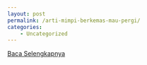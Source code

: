 ```yaml
---
layout: post
permalink: /arti-mimpi-berkemas-mau-pergi/
categories:
    - Uncategorized
---
```


[Baca Selengkapnya](/05)